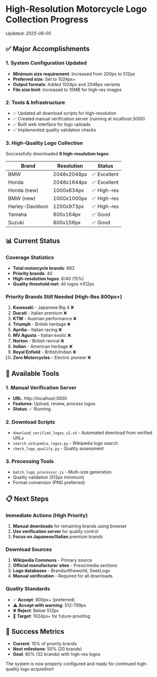# High-Resolution Motorcycle Logo Collection Progress

*Updated: 2025-06-05*

## ✅ Major Accomplishments

### 1. System Configuration Updated
- **Minimum size requirement**: Increased from 200px to 512px
- **Preferred size**: Set to 1024px+
- **Output formats**: Added 1024px and 2048px variants
- **File size limit**: Increased to 10MB for high-res images

### 2. Tools & Infrastructure
- ✅ Updated all download scripts for high-resolution
- ✅ Created manual verification server (running at localhost:3000)
- ✅ Built web interface for logo uploads
- ✅ Implemented quality validation checks

### 3. High-Quality Logo Collection
Successfully downloaded **6 high-resolution logos**:

| Brand | Resolution | Status |
|-------|------------|---------|
| BMW | 2048x2048px | ✅ Excellent |
| Honda | 2048x1644px | ✅ Excellent |
| Honda (new) | 1000x634px | ✅ High-res |
| BMW (new) | 1000x1000px | ✅ High-res |
| Harley-Davidson | 1200x973px | ✅ High-res |
| Yamaha | 800x164px | ✅ Good |
| Suzuki | 800x156px | ✅ Good |

## 📊 Current Status

### Coverage Statistics
- **Total motorcycle brands**: 682
- **Priority brands**: 40
- **High-resolution logos**: 6/40 (15%)
- **Quality threshold met**: All logos ≥512px

### Priority Brands Still Needed (High-Res 800px+)
1. **Kawasaki** - Japanese Big 4 ❌
2. **Ducati** - Italian premium ❌  
3. **KTM** - Austrian performance ❌
4. **Triumph** - British heritage ❌
5. **Aprilia** - Italian racing ❌
6. **MV Agusta** - Italian exotic ❌
7. **Norton** - British revival ❌
8. **Indian** - American heritage ❌
9. **Royal Enfield** - British/Indian ❌
10. **Zero Motorcycles** - Electric pioneer ❌

## 🔧 Available Tools

### 1. Manual Verification Server
- **URL**: http://localhost:3000
- **Features**: Upload, review, process logos
- **Status**: ✅ Running

### 2. Download Scripts
- `download_verified_logos_v2.sh` - Automated download from verified URLs
- `search_wikipedia_logos.py` - Wikipedia logo search
- `check_logo_quality.py` - Quality assessment

### 3. Processing Tools
- `batch_logo_processor.js` - Multi-size generation
- Quality validation (512px minimum)
- Format conversion (PNG preferred)

## 📋 Next Steps

### Immediate Actions (High Priority)
1. **Manual downloads** for remaining brands using browser
2. **Use verification server** for quality control
3. **Focus on Japanese/Italian** premium brands

### Download Sources
1. **Wikipedia Commons** - Primary source
2. **Official manufacturer sites** - Press/media sections  
3. **Logo databases** - Brandsoftheworld, SeekLogo
4. **Manual verification** - Required for all downloads

### Quality Standards
- ✅ **Accept**: 800px+ (preferred)
- ⚠️ **Accept with warning**: 512-799px  
- ❌ **Reject**: Below 512px
- 🎯 **Target**: 1024px+ for future-proofing

## 🎯 Success Metrics
- **Current**: 15% of priority brands
- **Next milestone**: 50% (20 brands)
- **Goal**: 80% (32 brands) with high-res logos

The system is now properly configured and ready for continued high-quality logo acquisition!